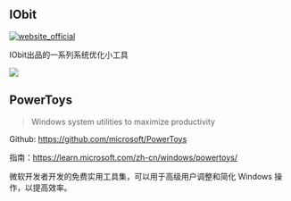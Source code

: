 ## IObit

[![website_official](https://gitbook07.oss-cn-hangzhou.aliyuncs.com/website_official.svg)](https://www.iobit.com)

IObit出品的一系列系统优化小工具

![](../../.gitbook/assets/z-system-customization-iobit-series.jpg)

## PowerToys

> Windows system utilities to maximize productivity

Github: https://github.com/microsoft/PowerToys

指南：https://learn.microsoft.com/zh-cn/windows/powertoys/

微软开发者开发的免费实用工具集，可以用于高级用户调整和简化 Windows 操作，以提高效率。

